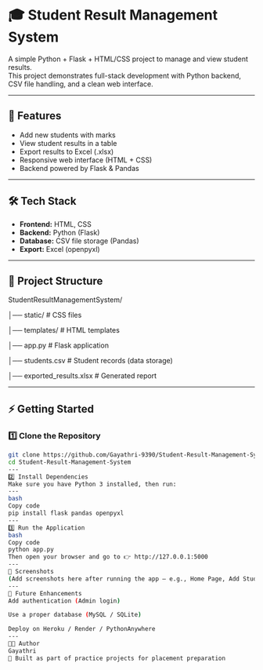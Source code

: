 # 🎓 Student Result Management System  

A simple Python + Flask + HTML/CSS project to manage and view student results.  
This project demonstrates full-stack development with Python backend, CSV file handling, and a clean web interface.  

---

## 🚀 Features  
- Add new students with marks  
- View student results in a table  
- Export results to Excel (.xlsx)  
- Responsive web interface (HTML + CSS)  
- Backend powered by Flask & Pandas  

---

## 🛠 Tech Stack  
- **Frontend:** HTML, CSS  
- **Backend:** Python (Flask)  
- **Database:** CSV file storage (Pandas)  
- **Export:** Excel (openpyxl)  

---

## 📂 Project Structure  

StudentResultManagementSystem/

│── static/ # CSS files

│── templates/ # HTML templates

│── app.py # Flask application

│── students.csv # Student records (data storage)

│── exported_results.xlsx # Generated report



---

## ⚡ Getting Started  

### 1️⃣ Clone the Repository  
```bash
git clone https://github.com/Gayathri-9390/Student-Result-Management-System.git
cd Student-Result-Management-System
---
2️⃣ Install Dependencies
Make sure you have Python 3 installed, then run:
---
bash
Copy code
pip install flask pandas openpyxl
---
3️⃣ Run the Application
bash
Copy code
python app.py
Then open your browser and go to 👉 http://127.0.0.1:5000
---
📸 Screenshots
(Add screenshots here after running the app — e.g., Home Page, Add Student Form, Results Page)
---
📌 Future Enhancements
Add authentication (Admin login)

Use a proper database (MySQL / SQLite)

Deploy on Heroku / Render / PythonAnywhere
---
👩‍💻 Author
Gayathri
📌 Built as part of practice projects for placement preparation 